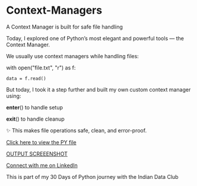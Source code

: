 # Context-Managers
A Context Manager is built for safe file handling

Today, I explored one of Python’s most elegant and powerful tools — the Context Manager.

We usually use context managers while handling files:

with open("file.txt", "r") as f:
    
    data = f.read()
    
But today, I took it a step further and built my own custom context manager using:

__enter__() to handle setup

__exit__() to handle cleanup

✨ This makes file operations safe, clean, and error-proof.

[Click here to view the PY file](https://github.com/JayaraniArunachalam/Context-Managers/blob/main/Day%2017%20Context%20manager%20for%20safe%20file%20handling.py)

[OUTPUT SCREEENSHOT](https://github.com/JayaraniArunachalam/Context-Managers/blob/main/Context%20Manager.png)

[Connect with me on LinkedIn](https://www.linkedin.com/in/jayarani-arunachalam-23jun1990/)

This is part of my 30 Days of Python journey with the Indian Data Club


